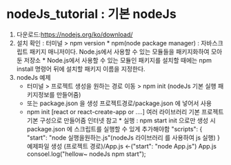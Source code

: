 # nodeJs_tutorial : 기본 nodeJs
  1. 다운로드:https://nodejs.org/ko/download/
  2. 설치 확인 : 터미널 > npm version
    * npm(node package manager) : 자바스크립트 패키지 매니저이다. Node.js에서 사용할 수 있는 모듈들을 패키지화하여 모아둔 저장소
    * Node.js에서 사용할 수 있는 모듈인 패키지를 설치할 때에는 npm install 명령어 뒤에 설치할 패키지 이름을 지정한다.
  3. nodeJs 예제
		* 터미널 > 프로젝트 생성을 원하는 경로 이동 > npm init (nodeJs 기본 실행 패키지정보를 만들어줌)
		* 또는 package.json 을 생성 프로젝트경로/package.json 에 넣어서 사용
		* npm init [react or react-create-app or ....] 여러 라이브러리 기본 프로젝트 기본 구성으로 만들어줌 인터넷 참고
    * 실행 : npm start
      init 으로만 생성 시 package.json 에 스크립트를 실행할 수 있게 추가해야함
      "scripts": {
      "start": "node 실행을원하는.js"(nodeJs 라이브러리 를 사용하여 js 실행)
      }
      예제파일 생성 (프로젝트 경로)/App.js <-("start": "node App.js")
			App.js
			consoel.log("hellow~ nodeJs npm start");
